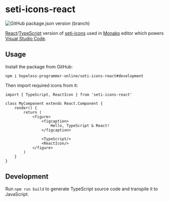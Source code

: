 # seti-icons-react

![GitHub package.json version (branch)](https://img.shields.io/github/package-json/v/hopeless-programmer-online/seti-icons-react/development)

[React](https://github.com/facebook/react)/[TypeScript](https://github.com/microsoft/TypeScript) version of [seti-icons](https://www.npmjs.com/package/seti-icons) used in [Monako](https://github.com/Microsoft/monaco-editor) editor which powers [Visual Studio Code](https://github.com/Microsoft/vscode).

## Usage

Install the package from GitHub:

```
npm i hopeless-programmer-online/seti-icons-react#development
```

Then import required icons from it:

```tsx
import { TypeScript, ReactIcon } from 'seti-icons-react'

class MyComponent extends React.Component {
    render() {
        return (
            <figure>
                <figcaption>
                    Hello, TypeScript & React!
                </figcaption>

                <TypeScript/>
                <ReactIcon/>
            </figure>
        )
    }
}
```

## Development

Run `npm run build` to generate TypeScript source code and transpile it to JavaScript.
